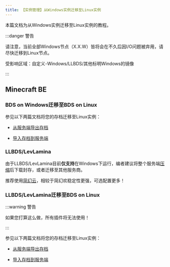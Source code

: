 ```yaml
---
title: 【实例管理】从Windows实例迁移至Linux实例
---
```


本篇文档为从Windows实例迁移至Linux实例的教程。

:::danger 警告

请注意，当前全部Windows节点（X.X.W）皆将会在不久后因I/O问题被弃用，请尽快迁移到Linux节点。

受影响区域：自定义-Windows/LLBDS/其他标明Windows的镜像

:::

## Minecraft BE

### BDS on Windows迁移至BDS on Linux

参见以下两篇文档将您的存档迁移至Linux实例：

- [从服务端导出存档](./mcbe/8-input-worlds.md)

- [导入存档到服务端](./mcbe/7-upload-worlds.md)

### LLBDS/LevLamina

由于LLBDS/LevLamina目前**仅支持**在Windows下运行，编者建议将整个服务端[压缩](./12-zip_unzip.md)后下载封存，或者迁移至其他服务商。

推荐使用[简幻云](https://simpcloud.cn/)，相较于简幻欢稳定性更强，可选配置更多！

### LLBDS/LevLamina迁移至BDS on Linux

:::warning 警告

如果您打算这么做，所有插件将无法使用！

:::

参见以下两篇文档将您的存档迁移至Linux实例：

- [从服务端导出存档](./mcbe/8-input-worlds.md)

- [导入存档到服务端](./mcbe/7-upload-worlds.md)
